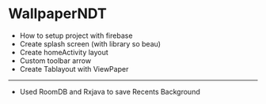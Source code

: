 # WallpaperNDT
- How to setup project with firebase
- Create splash screen (with library so beau)
- Create homeActivity layout
- Custom toolbar arrow
- Create Tablayout with ViewPaper
-----------------------------------
+ Used RoomDB and Rxjava to save Recents Background

